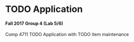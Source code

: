 # TODO Application

#### Fall 2017 Group 4 (Lab 5/6)

Comp 4711 TODO Application with TODO item maintenance

